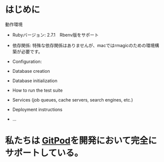 # はじめに
動作環境
* Rubyバージョン: 2.7.1　Rbenv版をサポート
* 依存関係: 特殊な依存関係はありませんが、macではrmagicのための環境構築が必要です。
* Configuration: 
* Database creation

* Database initialization

* How to run the test suite

* Services (job queues, cache servers, search engines, etc.)

* Deployment instructions

* ...

# 私たちは [GitPod](https://gitpod.io)を開発において完全にサポートしている。